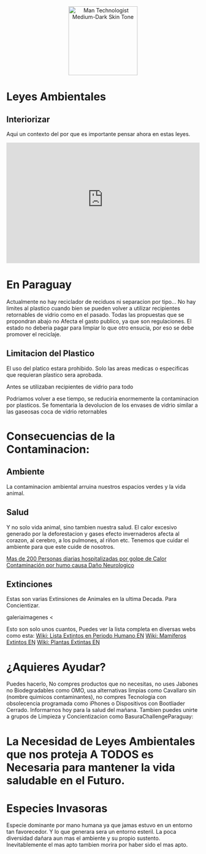 <div style="text-align:center;">
<img src="https://raw.githubusercontent.com/Tarikul-Islam-Anik/Animated-Fluent-Emojis/master/Emojis/Travel%20and%20places/Sun%20Behind%20Rain%20Cloud.png" alt="Man Technologist Medium-Dark Skin Tone" width="180px" />
</div>

 <!-- <div class="vocaroo-container">
        <iframe width="300" height="60" src="https://vocaroo.com/embed/1bfn2LKLm9JE?autoplay=1" frameborder="0" allow="autoplay"></iframe>
    </div> -->

# Leyes Ambientales
## Interiorizar
Aqui un contexto del por que es importante pensar ahora en estas leyes.
<iframe width="100%" height="315" src="https://www.youtube-nocookie.com/embed/ihq_TLPugZI?si=CchKDJMswyOXUVrU&amp;controls=0" title="YouTube video player" frameborder="0" allow="encrypted-media; picture-in-picture; " referrerpolicy="strict-origin-when-cross-origin" allowfullscreen></iframe> 


# En Paraguay
Actualmente no hay reciclador de reciduos ni separacion por tipo... 
No hay limites al plastico cuando bien se pueden volver a utilizar recipientes retornables de vidrio como en el pasado.
Todas las propuestas que se propondran abajo no Afecta el gasto publico, ya que son regulaciones.
El estado no deberia pagar para limpiar lo que otro ensucia, por eso se debe promover el reciclaje.


## Limitacion del Plastico
El uso del platico estara prohibido.
Solo las areas medicas o especificas que requieran plastico sera aprobada.

Antes se utilizaban recipientes de vidrio para todo


<div class="section">
    <div class="gallery-container">
        <div id="Ambiente_GaleriaVidrios-gallery" 
             class="contenedor-imagenes-animado"
             data-json-path="web/otros/Archivos/Imagenes/data.json">
</div>

Podriamos volver a ese tiempo, se reduciria enormemente la contaminacion por plasticos. Se fomentaria la devolucion de los envases de vidrio similar a las gaseosas coca de vidrio retornables





# Consecuencias de la Contaminacion:

## Ambiente
La contaminacion ambiental arruina nuestros espacios verdes y la vida animal.

<div class="section">
    <div class="gallery-container">
        <div id="Ambiente_PYContaminado-gallery" 
             class="contenedor-imagenes-animado"
             data-json-path="web/otros/Archivos/Imagenes/data.json">
</div>

## Salud
Y no solo vida animal, sino tambien nuestra salud. El calor excesivo generado por la deforestacion y gases efecto invernaderos afecta al corazon, al cerebro, a los pulmones, al riñon etc.
Tenemos que cuidar el ambiente para que este cuide de nosotros.

[Mas de 200 Personas diarias hospitalizadas por golpe de Calor](https://www.lanacion.com.py/pais_edicion_impresa/2024/03/16/por-golpes-de-calor-unas-150-personas-consultan-en-hospital/)
[Contaminación por humo causa Daño Neurologico](https://www.paraguay.com/nacionales/contaminacion-ambiental-por-humo-podria-causar-depresion-ansiedad-y-hasta-alzheimer)

## Extinciones 

Estas son varias Extinsiones de Animales en la ultima Decada.
Para Concientizar.

galeriaimagenes <

Esto son solo unos cuantos, Puedes ver la lista completa en diversas webs como esta: 
[Wiki: Lista Extintos en Periodo Humano EN](https://en.wikipedia.org/wiki/Timeline_of_extinctions_in_the_Holocene)
[Wiki: Mamiferos Extintos EN](https://en.wikipedia.org/wiki/List_of_recently_extinct_mammals)
[Wiki: Plantas Extintas EN](https://en.wikipedia.org/wiki/List_of_recently_extinct_plants)






<!-- <blockquote class="tiktok-embed" cite="https://www.tiktok.com/@luciadcr/video/7547694306513964310" data-video-id="7547694306513964310" style="max-width: 605px;min-width: 325px;" > <section> <a target="_blank" title="@luciadcr" href="https://www.tiktok.com/@luciadcr?refer=embed">@luciadcr</a> 🌍 Los ricos no van a actuar frente al cambio climático porque tienen un plan: huir de las consecuencias.  <a title="cambioclimatico" target="_blank" href="https://www.tiktok.com/tag/cambioclimatico?refer=embed">#cambioclimatico</a> <a title="millonarios" target="_blank" href="https://www.tiktok.com/tag/millonarios?refer=embed">#millonarios</a> <a title="politica" target="_blank" href="https://www.tiktok.com/tag/politica?refer=embed">#politica</a> <a title="informacion" target="_blank" href="https://www.tiktok.com/tag/informacion?refer=embed">#informacion</a> <a title="analisis" target="_blank" href="https://www.tiktok.com/tag/analisis?refer=embed">#analisis</a> <a target="_blank" title="♬ sonido original - Lucía de Castro" href="https://www.tiktok.com/music/sonido-original-7547694336021613334?refer=embed">♬ sonido original - Lucía de Castro</a> </section> </blockquote> <script async src="https://www.tiktok.com/embed.js"></script> -->






# ¿Aquieres Ayudar?
Puedes hacerlo, No compres productos que no necesitas, no uses Jabones no Biodegradables como OMO, usa alternativas limpias como Cavallaro sin (nombre quimicos contaminantes), no compres Tecnologia con obsolecencia programada como iPhones o Dispositivos con Bootliader Cerrado. Informarnos hoy para la salud del mañana. 
Tambien puedes unirte a grupos de Limpieza y Concientizacion como BasuraChallengeParaguay:
<script async src="https://telegram.org/js/telegram-widget.js?22" data-telegram-post="Ambientalism/144" data-width="100%" data-userpic="false" data-color="738633" data-dark="1"></script>

# La Necesidad de Leyes Ambientales que nos proteja A TODOS es Necesaria para mantener la vida saludable en el Futuro.

# Especies Invasoras

Especie dominante por mano humana ya que jamas estuvo en un entorno tan favorecedor.
Y lo que generara sera un entorno esteril.
La poca  diversidad dañara aun mas el ambiente y su propio sustento.
Inevitablemente el mas apto tambien morira por haber sido el mas apto.




<!-- Galeria -->
<link rel="stylesheet" href="https://cdnjs.cloudflare.com/ajax/libs/Swiper/8.4.5/swiper-bundle.min.css">
<script src="https://cdnjs.cloudflare.com/ajax/libs/Swiper/8.4.5/swiper-bundle.min.js"></script>

<script>
async function loadGalleryData(jsonPath) {
    try {
        console.log(`Intentando cargar: ${jsonPath}`);
        const response = await fetch(jsonPath);
        console.log(`Response status: ${response.status}`);
        
        if (!response.ok) {
            throw new Error(`HTTP ${response.status}: ${response.statusText}`);
        }
        
        const data = await response.json();
        console.log('Datos cargados:', data);
        return data.galleries;
    } catch (error) {
        console.error(`Error loading gallery data from ${jsonPath}:`, error);
        return null;
    }
}

function createSwiper(container, images) {
    container.innerHTML = `
        <div class="swiper-wrapper">
            ${images.map(item => `
                <div class="swiper-slide">
                    <a href="${item.link || '#'}">
                        <img src="${item.image}" alt="${item.name || 'Imagen'}" loading="lazy" />
                    </a>
                </div>
            `).join('')}
        </div>
    `;

    return new Swiper(container, {
        slidesPerView: 'auto',
        spaceBetween: 20,
        loop: true,
        centeredSlides: true,
        autoplay: {
            delay: 3000,
            disableOnInteraction: false,
        }
    });
}

function filterGalleryData(galleryData, container) {
    const galleryKey = container.dataset.galleryKey;
    const galleryFilter = container.dataset.galleryFilter;
    const containerId = container.id.replace('-gallery', '');
    
    if (galleryKey && galleryData[galleryKey]) {
        return galleryData[galleryKey].images || [];
    }
    
    if (galleryFilter) {
        const matchingEntries = Object.entries(galleryData).filter(([key, value]) => 
            key.toLowerCase().includes(galleryFilter.toLowerCase())
        );
        
        if (matchingEntries.length > 0) {
            return matchingEntries.flatMap(([key, value]) => value.images || []);
        }
    }
    
    const matchingKey = Object.keys(galleryData).find(key => 
        key.toLowerCase() === containerId.toLowerCase()
    );
    
    if (matchingKey && galleryData[matchingKey]) {
        return galleryData[matchingKey].images || [];
    }
    
    return [];
}

async function initializeUniversalSwiper() {
    if (typeof Swiper === 'undefined') {
        console.log('Swiper no está cargado aún');
        return;
    }
    
    const galleryElements = document.querySelectorAll('.contenedor-imagenes-animado[data-json-path]');
    
    for (const container of galleryElements) {
        const jsonPath = container.dataset.jsonPath;
        
        if (!jsonPath) {
            container.innerHTML = '<p>No se especificó ruta JSON</p>';
            continue;
        }
        
        const galleryData = await loadGalleryData(jsonPath);
        
        if (!galleryData) {
            container.innerHTML = '<p>Error al cargar datos</p>';
            continue;
        }
        
        const images = filterGalleryData(galleryData, container);
        
        if (images.length > 0) {
            container.classList.add('swiper');
            createSwiper(container, images);
        } else {
            container.innerHTML = '<p>Sin Elementos</p>';
        }
    }
}

function waitForSwiperAndInit() {
    if (typeof Swiper !== 'undefined') {
        initializeUniversalSwiper();
    } else {
        setTimeout(waitForSwiperAndInit, 100);
    }
}

waitForSwiperAndInit();
</script>